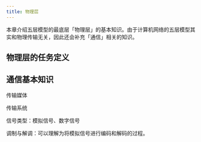 ```yaml
---
title: 物理层
---
```


本章介绍五层模型的最底层「物理层」的基本知识。由于计算机网络的五层模型其实和物理传输无关，因此还会补充「通信」相关的知识。

## 物理层的任务定义

## 通信基本知识

传输媒体

传输系统

信号类型：模拟信号、数字信号

调制与解调：可以理解为将模拟信号进行编码和解码的过程。
